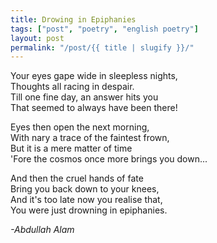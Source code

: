 ```yaml
---
title: Drowing in Epiphanies
tags: ["post", "poetry", "english poetry"]
layout: post
permalink: "/post/{{ title | slugify }}/"
---
```

Your eyes gape wide in sleepless nights,\
Thoughts all racing in despair.\
Till one fine day, an answer hits you\
That seemed to always have been there!

Eyes then open the next morning,\
With nary a trace of the faintest frown,\
But it is a mere matter of time\
'Fore the cosmos once more brings you down...

And then the cruel hands of fate\
Bring you back down to your knees,\
And it's too late now you realise that,\
You were just drowning in epiphanies.

*-Abdullah Alam*